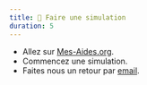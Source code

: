 ```yaml
---
title: 📝 Faire une simulation
duration: 5
---
```

* Allez sur [Mes-Aides.org](https://mes-aides.org).
* Commencez une simulation.
* Faites nous un retour par [email](mailto:aides-jeunes@beta.gouv.fr?subject=Mon%20avis).
